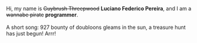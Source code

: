 Hi, my name is ~~Guybrush Threepwood~~ **Luciano Federico Pereira**, and I am a ~~wannabe pirate~~ **programmer**.<br><br>A short song: 927 bounty of doubloons gleams in the sun, a treasure hunt has just begun! Arrr!

